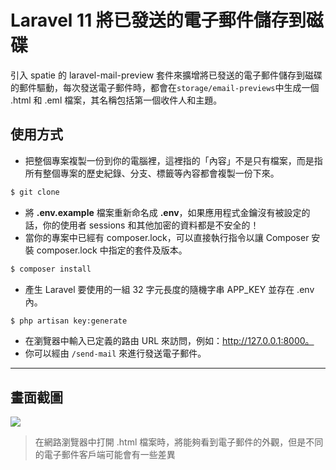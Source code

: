 # Laravel 11 將已發送的電子郵件儲存到磁碟

引入 spatie 的 laravel-mail-preview 套件來擴增將已發送的電子郵件儲存到磁碟的郵件驅動，每次發送電子郵件時，都會在`storage/email-previews`中生成一個 .html 和 .eml 檔案，其名稱包括第一個收件人和主題。

## 使用方式
- 把整個專案複製一份到你的電腦裡，這裡指的「內容」不是只有檔案，而是指所有整個專案的歷史紀錄、分支、標籤等內容都會複製一份下來。
```sh
$ git clone
```
- 將 __.env.example__ 檔案重新命名成 __.env__，如果應用程式金鑰沒有被設定的話，你的使用者 sessions 和其他加密的資料都是不安全的！
- 當你的專案中已經有 composer.lock，可以直接執行指令以讓 Composer 安裝 composer.lock 中指定的套件及版本。
```sh
$ composer install
```
- 產生 Laravel 要使用的一組 32 字元長度的隨機字串 APP_KEY 並存在 .env 內。
```sh
$ php artisan key:generate
```
- 在瀏覽器中輸入已定義的路由 URL 來訪問，例如：http://127.0.0.1:8000。
- 你可以經由 `/send-mail` 來進行發送電子郵件。

----

## 畫面截圖
![](https://i.imgur.com/FVsQx9U.png)
> 在網路瀏覽器中打開 .html 檔案時，將能夠看到電子郵件的外觀，但是不同的電子郵件客戶端可能會有一些差異

